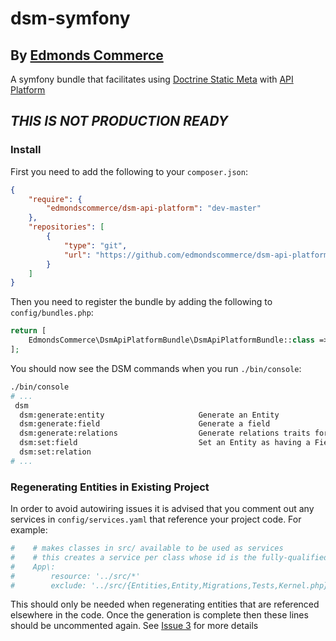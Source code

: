 # dsm-symfony

## By [Edmonds Commerce](https://www.edmondscommerce.co.uk)
A symfony bundle that facilitates using [Doctrine Static Meta](https://github.com/edmondscommerce/doctrine-static-meta) with [API Platform](https://api-platform.com/)

## _THIS IS NOT PRODUCTION READY_


### Install

First you need to add the following to your `composer.json`:

```json
{
    "require": {
        "edmondscommerce/dsm-api-platform": "dev-master"
    },
    "repositories": [
        {
            "type": "git",
            "url": "https://github.com/edmondscommerce/dsm-api-platform.git"
        }
    ]
}
```

Then you need to register the bundle by adding the following to `config/bundles.php`:

```php
return [
    EdmondsCommerce\DsmApiPlatformBundle\DsmApiPlatformBundle::class => ['all' => true]
];
```

You should now see the DSM commands when you run `./bin/console`:

```bash
./bin/console
# ...
 dsm
  dsm:generate:entity                     Generate an Entity
  dsm:generate:field                      Generate a field
  dsm:generate:relations                  Generate relations traits for your entities. Optionally filter down the list of entities to generate relationship traits for
  dsm:set:field                           Set an Entity as having a Field
  dsm:set:relation
# ...
```

### Regenerating Entities in Existing Project

In order to avoid autowiring issues it is advised that you comment out any services in `config/services.yaml`
that reference your project code. For example:

```yaml
#    # makes classes in src/ available to be used as services
#    # this creates a service per class whose id is the fully-qualified class name
#    App\:
#        resource: '../src/*'
#        exclude: '../src/{Entities,Entity,Migrations,Tests,Kernel.php}'
```
This should only be needed when regenerating entities that are referenced elsewhere in the code. Once the generation is complete then these lines should be uncommented again. See [Issue 3](https://github.com/edmondscommerce/dsm-api-platform/issues/3) for more details

